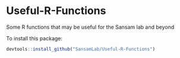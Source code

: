# Useful-R-Functions
Some R functions that may be useful for the Sansam lab and beyond

To install this package:
```R
devtools::install_github("SansamLab/Useful-R-Functions")
```
